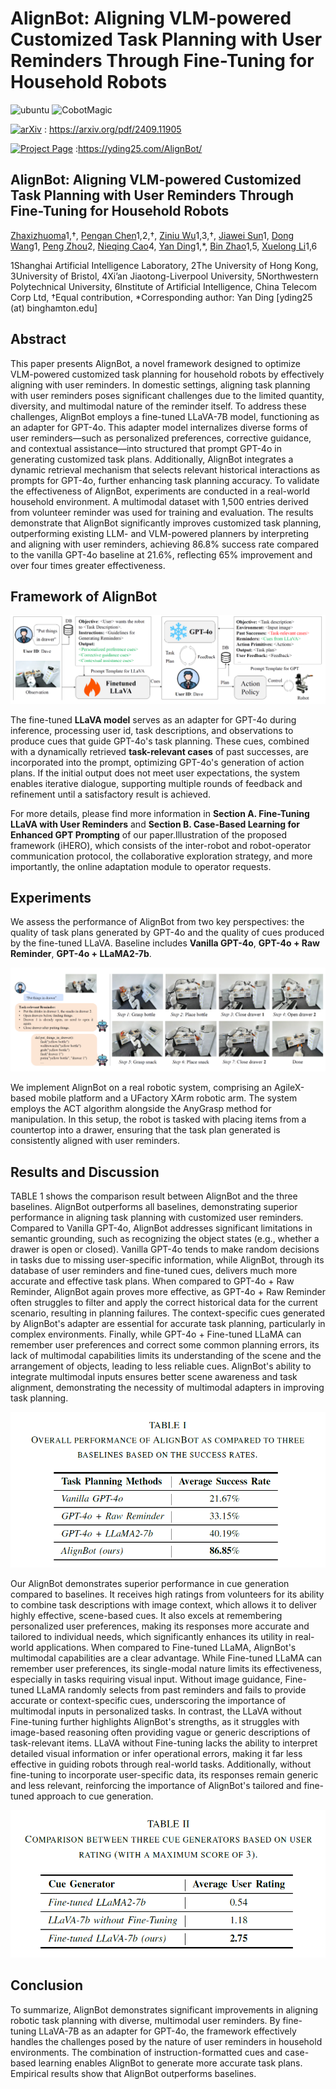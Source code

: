 # AlignBot: Aligning VLM-powered Customized Task Planning with User Reminders Through Fine-Tuning for Household Robots

![ubuntu](https://img.shields.io/badge/Device-Ranger%20Mini%203.0-blue.svg)  ![CobotMagic](https://img.shields.io/badge/VLM-orange.svg)

[![arXiv](https://img.shields.io/badge/arXiv-181717?logo=arXiv&logoColor=white)](https://arxiv.org/pdf/2409.11905) : https://arxiv.org/pdf/2409.11905

[![Project Page](https://img.shields.io/badge/Project_Page-181717?logo=GitHub&logoColor=white)](https://yding25.com/AlignBot/) :https://yding25.com/AlignBot/

## AlignBot: Aligning VLM-powered Customized Task Planning with User Reminders Through Fine-Tuning for Household Robots

[Zhaxizhuoma](https://zxzm-zak.github.io/)1,†, [Pengan Chen](https://yding25.com/AlignBot/)1,2,†, [Ziniu Wu](https://ziniuw.com/)1,3,†, [Jiawei Sun](https://yding25.com/AlignBot/)1, [Dong Wang](https://yding25.com/AlignBot/)1, [Peng Zhou](https://yding25.com/AlignBot/)2, [Nieqing Cao](https://yding25.com/AlignBot/)4, [Yan Ding](https://yding25.com/)1,*, [Bin Zhao](https://yding25.com/AlignBot/)1,5, [Xuelong Li](https://yding25.com/AlignBot/)1,6

1Shanghai Artificial Intelligence Laboratory, 2The University of Hong Kong, 3University of Bristol, 4Xi’an Jiaotong-Liverpool University, 5Northwestern Polytechnical University, 6Institute of Artificial Intelligence, China Telecom Corp Ltd, †Equal contribution, *Corresponding author: Yan Ding [yding25 (at) binghamton.edu]

## Abstract

This paper presents AlignBot, a novel framework designed to optimize VLM-powered customized task planning for household robots by effectively aligning with user reminders. In domestic settings, aligning task planning with user reminders poses significant challenges due to the limited quantity, diversity, and multimodal nature of the reminder itself. To address these challenges, AlignBot employs a fine-tuned LLaVA-7B model, functioning as an adapter for GPT-4o. This adapter model internalizes diverse forms of user reminders—such as personalized preferences, corrective guidance, and contextual assistance—into structured that prompt GPT-4o in generating customized task plans. Additionally, AlignBot integrates a dynamic retrieval mechanism that selects relevant historical interactions as prompts for GPT-4o, further enhancing task planning accuracy. To validate the effectiveness of AlignBot, experiments are conducted in a real-world household environment. A multimodal dataset with 1,500 entries derived from volunteer reminder was used for training and evaluation. The results demonstrate that AlignBot significantly improves customized task planning, outperforming existing LLM- and VLM-powered planners by interpreting and aligning with user reminders, achieving 86.8% success rate compared to the vanilla GPT-4o baseline at 21.6%, reflecting 65% improvement and over four times greater effectiveness.

## Framework of AlignBot

![](./assets/AlignBot.png)

The fine-tuned **LLaVA model** serves as an adapter for GPT-4o during inference, processing user id, task descriptions, and observations to produce cues that guide GPT-4o's task planning. These cues, combined with a dynamically retrieved **task-relevant cases** of past successes, are incorporated into the prompt, optimizing GPT-4o's generation of action plans. If the initial output does not meet user expectations, the system enables iterative dialogue, supporting multiple rounds of feedback and refinement until a satisfactory result is achieved.


For more details, please find more information in **Section A. Fine-Tuning LLaVA with User Reminders** and **Section B. Case-Based Learning for Enhanced GPT Prompting** of our paper.Illustration of the proposed framework (iHERO), which consists of the inter-robot and robot-operator communication protocol, the collaborative exploration strategy, and more importantly, the online adaptation module to operator requests.



## Experiments

We assess the performance of AlignBot from two key perspectives: the quality of task plans generated by GPT-4o and the quality of cues produced by the fine-tuned LLaVA. Baseline includes **Vanilla GPT-4o**, **GPT-4o + Raw Reminder**, **GPT-4o + LLaMA2-7b**.

![](./assets/alignbot2.png)

We implement AlignBot on a real robotic system, comprising an AgileX-based mobile platform and a UFactory XArm robotic arm. The system employs the ACT algorithm alongside the AnyGrasp method for manipulation. In this setup, the robot is tasked with placing items from a countertop into a drawer, ensuring that the task plan generated is consistently aligned with user reminders.

## Results and Discussion

TABLE 1 shows the comparison result between AlignBot and the three baselines. AlignBot outperforms all baselines, demonstrating superior performance in aligning task planning with customized user reminders. Compared to Vanilla GPT-4o, AlignBot addresses significant limitations in semantic grounding, such as recognizing the object states (e.g., whether a drawer is open or closed). Vanilla GPT-4o tends to make random decisions in tasks due to missing user-specific information, while AlignBot, through its database of user reminders and fine-tuned cues, delivers much more accurate and effective task plans. When compared to GPT-4o + Raw Reminder, AlignBot again proves more effective, as GPT-4o + Raw Reminder often struggles to filter and apply the correct historical data for the current scenario, resulting in planning failures. The context-specific cues generated by AlignBot's adapter are essential for accurate task planning, particularly in complex environments. Finally, while GPT-4o + Fine-tuned LLaMA can remember user preferences and correct some common planning errors, its lack of multimodal capabilities limits its understanding of the scene and the arrangement of objects, leading to less reliable cues. AlignBot's ability to integrate multimodal inputs ensures better scene awareness and task alignment, demonstrating the necessity of multimodal adapters in improving task planning.

![](./assets/table1.png)

Our AlignBot demonstrates superior performance in cue generation compared to baselines. It receives high ratings from volunteers for its ability to combine task descriptions with image context, which allows it to deliver highly effective, scene-based cues. It also excels at remembering personalized user preferences, making its responses more accurate and tailored to individual needs, which significantly enhances its utility in real-world applications. When compared to Fine-tuned LLaMA, AlignBot's multimodal capabilities are a clear advantage. While Fine-tuned LLaMA can remember user preferences, its single-modal nature limits its effectiveness, especially in tasks requiring visual input. Without image guidance, Fine-tuned LLaMA randomly selects from past reminders and fails to provide accurate or context-specific cues, underscoring the importance of multimodal inputs in personalized tasks. In contrast, the LLaVA without Fine-tuning further highlights AlignBot's strengths, as it struggles with image-based reasoning often providing vague or generic descriptions of task-relevant items. LLaVA without Fine-tuning lacks the ability to interpret detailed visual information or infer operational errors, making it far less effective in guiding robots through real-world tasks. Additionally, without fine-tuning to incorporate user-specific data, its responses remain generic and less relevant, reinforcing the importance of AlignBot's tailored and fine-tuned approach to cue generation.

![](./assets/table2.png)

## Conclusion

To summarize, AlignBot demonstrates significant improvements in aligning robotic task planning with diverse, multimodal user reminders. By fine-tuning LLaVA-7B as an adapter for GPT-4o, the framework effectively handles the challenges posed by the nature of user reminders in household environments. The combination of instruction-formatted cues and case-based learning enables AlignBot to generate more accurate task plans. Empirical results show that AlignBot outperforms baselines.
